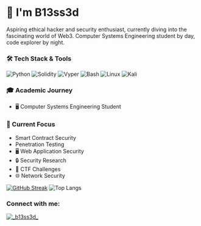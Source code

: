 # 👾 I'm B13ss3d

Aspiring ethical hacker and security enthusiast, currently diving into the fascinating world of Web3. Computer Systems Engineering student by day, code explorer by night.

### 🛠️ Tech Stack & Tools
![Python](https://img.shields.io/badge/-Python-3776AB?style=flat&logo=Python&logoColor=white)
![Solidity](https://img.shields.io/badge/-Solidity-363636?style=flat&logo=Solidity&logoColor=white)
![Vyper](https://img.shields.io/badge/-Vyper-FF4B5E?style=flat&logo=Vyper&logoColor=white)
![Bash](https://img.shields.io/badge/-Bash-4EAA25?style=flat&logo=GNU-Bash&logoColor=white)
![Linux](https://img.shields.io/badge/-Linux-FCC624?style=flat&logo=Linux&logoColor=black)
![Kali](https://img.shields.io/badge/-Kali-557C94?style=flat&logo=Kali-Linux&logoColor=white)

### 🎓 Academic Journey
- 🖥️ Computer Systems Engineering Student
  
### 🔭 Current Focus
- Smart Contract Security
- Penetration Testing
- 🖥️ Web Application Security
- 🔒 Security Research
- 🎯 CTF Challenges
- 🌐 Network Security

[![GitHub Streak](https://git-hub-streak-stats.vercel.app?user=b13ss3d-was-taken&theme=dark&hide_border=true)](https://git.io/streak-stats)
![Top Langs](https://github-readme-stats.vercel.app/api/top-langs/?username=b13ss3d-was-taken&layout=compact&theme=dark)

<h3 align="left">Connect with me:</h3>
<p align="left"> <a href="https://twitter.com/_b13ss3d_" target="blank"><img src="https://img.shields.io/twitter/follow/_b13ss3d_?logo=twitter&style=for-the-badge" alt="_b13ss3d_" /></a> </p>
